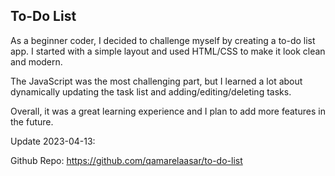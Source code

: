 ## To-Do List

As a beginner coder, I decided to challenge myself by creating a to-do list app. I started with a simple layout and used HTML/CSS to make it look clean and modern.

The JavaScript was the most challenging part, but I learned a lot about dynamically updating the task list and adding/editing/deleting tasks.

Overall, it was a great learning experience and I plan to add more features in the future.

Update 2023-04-13:

Github Repo: https://github.com/qamarelaasar/to-do-list


